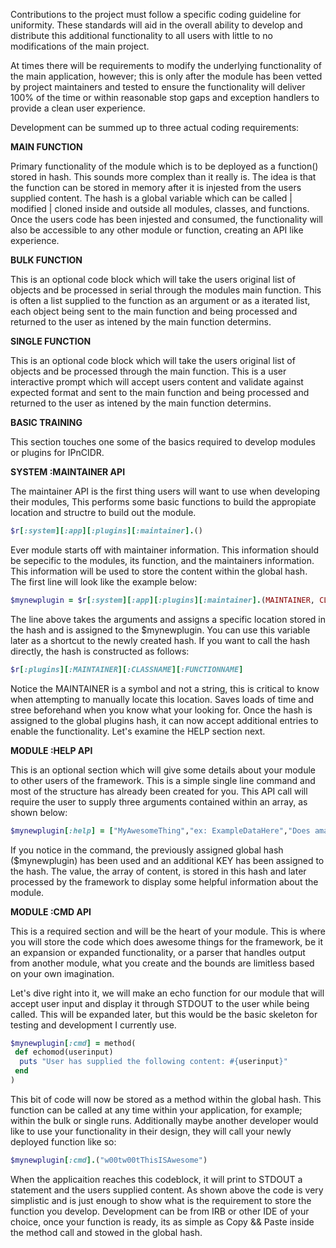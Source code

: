Contributions to the project must follow a specific coding guideline for uniformity. These standards will aid in the overall
ability to develop and distribute this additional functionality to all users with little to no modifications of the main
project.

At times there will be requirements to modify the underlying functionality of the main application, however; this is only
after the module has been vetted by project maintainers and tested to ensure the functionality will deliver 100% of the time
or within reasonable stop gaps and exception handlers to provide a clean user experience.

Development can be summed up to three actual coding requirements:

__MAIN FUNCTION__

Primary functionality of the module which is to be deployed as a function() stored in hash. This sounds more complex than it
really is. The idea is that the function can be stored in memory after it is injested from the users supplied content. The
hash is a global variable which can be called | modified | cloned inside and outside all modules, classes, and functions. Once
the users code has been injested and consumed, the functionality will also be accessible to any other module or function,
creating an API like experience.

__BULK FUNCTION__

This is an optional code block which will take the users original list of objects and be processed in serial through the
modules main function. This is often a list supplied to the function as an argument or as a iterated list, each object being
sent to the main function and being processed and returned to the user as intened by the main function determins.

__SINGLE FUNCTION__

This is an optional code block which will take the users original list of objects and be processed through the main function.
This is a user interactive prompt which will accept users content and validate against expected format and sent to the
main function and being processed and returned to the user as intened by the main function determins.

**BASIC TRAINING**

This section touches one some of the basics required to develop modules or plugins for IPnCIDR.

__SYSTEM :MAINTAINER API__

The maintainer API is the first thing users will want to use when developing their modules, This performs some basic functions
to build the appropiate location and structre to build out the module.

````ruby
$r[:system][:app][:plugins][:maintainer].()
````

Ever module starts off with maintainer information. This information should be sepecific to the modules, its function, and the
maintainers information. This information will be used to store the content within the global hash. The first line will look
like the example below:

````ruby
$mynewplugin = $r[:system][:app][:plugins][:maintainer].(MAINTAINER, CLASSNAME, FUNCTIONNAME)
````

The line above takes the arguments and assigns a specific location stored in the hash and is assigned to the $mynewplugin. You
can use this variable later as a shortcut to the newly created hash. If you want to call the hash directly, the hash is
constructed as follows:

````ruby
$r[:plugins][:MAINTAINER][:CLASSNAME][:FUNCTIONNAME]
````

Notice the MAINTAINER is a symbol and not a string, this is critical to know when attempting to manually locate this location.
Saves loads of time and stree beforehand when you know what your looking for. Once the hash is assigned to the global plugins
hash, it can now accept additional entries to enable the functionality. Let's examine the HELP section next.

__MODULE :HELP API__

This is an optional section which will give some details about your module to other users of the framework. This is a simple
single line command and most of the structure has already been created for you. This API call will require the user to supply
three arguments contained within an array, as shown below:

````ruby
$mynewplugin[:help] = ["MyAwesomeThing","ex: ExampleDataHere","Does amazing things with user supplied datasets"]
````

If you notice in the command, the previously assigned global hash ($mynewplugin) has been used and an additional KEY has been
assigned to the hash. The value, the array of content, is stored in this hash and later processed by the framework to display
some helpful information about the module. 

__MODULE :CMD API__

This is a required section and will be the heart of your module. This is where you will store the code which does awesome
things for the framework, be it an expansion or expanded functionality, or a parser that handles output from another module,
what you create and the bounds are limitless based on your own imagination.

Let's dive right into it, we will make an echo function for our module that will accept user input and display it through
STDOUT to the user while being called. This will be expanded later, but this would be the basic skeleton for testing and
development I currently use.

````ruby
$mynewplugin[:cmd] = method(
 def echomod(userinput)
  puts "User has supplied the following content: #{userinput}"
 end
)
````

This bit of code will now be stored as a method within the global hash. This function can be called at any time within your
application, for example; within the bulk or single runs. Additionally maybe another developer would like to use your
functionality in their design, they will call your newly deployed function like so:

````ruby
$mynewplugin[:cmd].("w00tw00tThisISAwesome")
````

When the applicaition reaches this codeblock, it will print to STDOUT a statement and the users supplied content. As shown
above the code is very simplistic and is just enough to show what is the requirement to store the function you develop.
Development can be from IRB or other IDE of your choice, once your function is ready, its as simple as Copy && Paste inside
the method call and stowed in the global hash.

